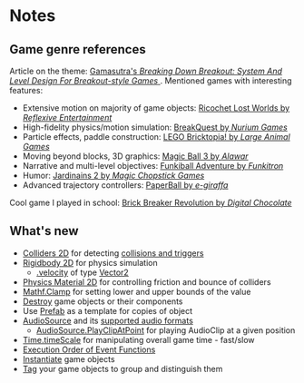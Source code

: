 # Notes
## Game genre references
Article on the theme: [Gamasutra's _Breaking Down Breakout: System And Level Design For Breakout-style Games_
](https://www.gamasutra.com/view/feature/1630/breaking_down_breakout_system_and_.php). Mentioned games with interesting features:
- Extensive motion on majority of game objects: [Ricochet Lost Worlds by _Reflexive Entertainment_](https://www.youtube.com/watch?v=oGUtn_Nbt3Q)
- High-fidelity physics/motion simulation: [BreakQuest by _Nurium Games_](https://www.youtube.com/watch?v=HXO01PVrIPc)
- Particle effects, paddle construction: [LEGO Bricktopia! by _Large Animal Games_](https://www.youtube.com/watch?v=-KRUdpRUDgU)
- Moving beyond blocks, 3D graphics: [Magic Ball 3 by _Alawar_](https://www.youtube.com/watch?v=kQd2H3Mn83o)
- Narrative and multi-level objectives: [Funkiball Adventure by _Funkitron_](https://www.youtube.com/watch?v=Gb9T6JlGmYs)
- Humor: [Jardinains 2 by _Magic Chopstick Games_](https://www.youtube.com/watch?v=1MTf2WhYcno)
- Advanced trajectory controllers: [PaperBall by _e-giraffa_](https://www.youtube.com/watch?v=LkS_eBxwFAY)

Cool game I played in school: [Brick Breaker Revolution by _Digital Chocolate_](https://www.youtube.com/watch?v=dudbMGjex5A)

## What's new
- [Colliders 2D](https://docs.unity3d.com/Manual/Collider2D.html) for detecting [collisions and triggers](https://docs.unity3d.com/Manual/CollidersOverview.html)
- [Rigidbody 2D](https://docs.unity3d.com/Manual/class-Rigidbody2D.html) for physics simulation
  - [.velocity](https://docs.unity3d.com/ScriptReference/Rigidbody2D-velocity.html) of type [Vector2](https://docs.unity3d.com/ScriptReference/Vector2.html)
- [Physics Material 2D](https://docs.unity3d.com/Manual/class-PhysicsMaterial2D.html) for controlling friction and bounce of colliders
- [Mathf.Clamp](https://docs.unity3d.com/ScriptReference/Mathf.Clamp.html) for setting lower and upper bounds of the value
- [Destroy](https://docs.unity3d.com/ScriptReference/Object.Destroy.html) game objects or their components
- Use [Prefab](https://docs.unity3d.com/Manual/Prefabs.html) as a template for copies of object
- [AudioSource](https://docs.unity3d.com/Manual/class-AudioSource.html) and its [supported audio formats](https://docs.unity3d.com/Manual/AudioFiles.html)
  - [AudioSource.PlayClipAtPoint](https://docs.unity3d.com/ScriptReference/AudioSource.PlayClipAtPoint.html) for playing AudioClip at a given position
- [Time.timeScale](https://docs.unity3d.com/ScriptReference/Time-timeScale.html) for manipulating overall game time - fast/slow
- [Execution Order of Event Functions](https://docs.unity3d.com/Manual/ExecutionOrder.html)
- [Instantiate](https://docs.unity3d.com/ScriptReference/Object.Instantiate.html) game objects
- [Tag](https://docs.unity3d.com/Manual/Tags.html) your game objects to group and distinguish them
